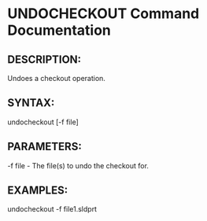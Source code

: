 # UNDOCHECKOUT Command Documentation

## DESCRIPTION:
Undoes a checkout operation.

## SYNTAX:
undocheckout [-f file]

## PARAMETERS:
-f file - The file(s) to undo the checkout for.

## EXAMPLES:
undocheckout -f file1.sldprt
